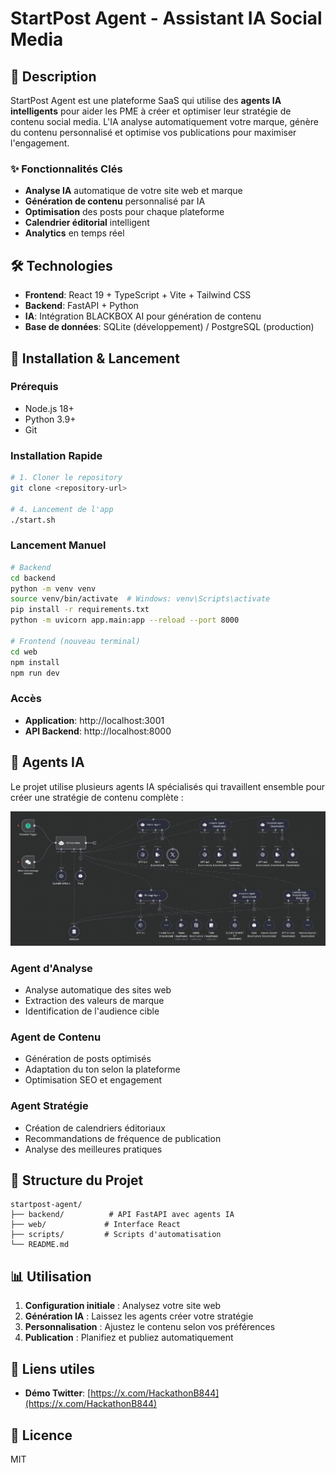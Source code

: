 # StartPost Agent - Assistant IA Social Media

## 🚀 Description

StartPost Agent est une plateforme SaaS qui utilise des **agents IA intelligents** pour aider les PME à créer et optimiser leur stratégie de contenu social media. L'IA analyse automatiquement votre marque, génère du contenu personnalisé et optimise vos publications pour maximiser l'engagement.

### ✨ Fonctionnalités Clés
- **Analyse IA** automatique de votre site web et marque
- **Génération de contenu** personnalisé par IA
- **Optimisation** des posts pour chaque plateforme
- **Calendrier éditorial** intelligent
- **Analytics** en temps réel

## 🛠️ Technologies

- **Frontend**: React 19 + TypeScript + Vite + Tailwind CSS
- **Backend**: FastAPI + Python
- **IA**: Intégration BLACKBOX AI pour génération de contenu
- **Base de données**: SQLite (développement) / PostgreSQL (production)

## 🚀 Installation & Lancement

### Prérequis
- Node.js 18+
- Python 3.9+
- Git

### Installation Rapide

```bash
# 1. Cloner le repository
git clone <repository-url>

# 4. Lancement de l'app
./start.sh
```

### Lancement Manuel

```bash
# Backend
cd backend
python -m venv venv
source venv/bin/activate  # Windows: venv\Scripts\activate
pip install -r requirements.txt
python -m uvicorn app.main:app --reload --port 8000

# Frontend (nouveau terminal)
cd web
npm install
npm run dev
```

### Accès
- **Application**: http://localhost:3001
- **API Backend**: http://localhost:8000

## 🤖 Agents IA

Le projet utilise plusieurs agents IA spécialisés qui travaillent ensemble pour créer une stratégie de contenu complète :

![Schéma des agents IA](n8n.png)

### Agent d'Analyse
- Analyse automatique des sites web
- Extraction des valeurs de marque
- Identification de l'audience cible

### Agent de Contenu
- Génération de posts optimisés
- Adaptation du ton selon la plateforme
- Optimisation SEO et engagement

### Agent Stratégie
- Création de calendriers éditoriaux
- Recommandations de fréquence de publication
- Analyse des meilleures pratiques

## 📁 Structure du Projet

```
startpost-agent/
├── backend/          # API FastAPI avec agents IA
├── web/             # Interface React
├── scripts/         # Scripts d'automatisation
└── README.md
```

## 📊 Utilisation

1. **Configuration initiale** : Analysez votre site web
2. **Génération IA** : Laissez les agents créer votre stratégie
3. **Personnalisation** : Ajustez le contenu selon vos préférences
4. **Publication** : Planifiez et publiez automatiquement

## 🔗 Liens utiles

- **Démo Twitter**: [https://x.com/HackathonB844](https://x.com/HackathonB844)

## 📄 Licence

MIT
